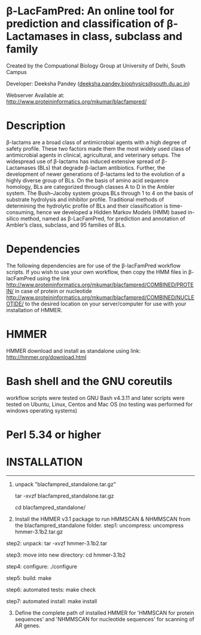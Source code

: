 # β-LacFamPred: An online tool for prediction and classification of β-Lactamases in class, subclass and family
Created by the Compuational Biology Group at University of Delhi, South Campus

Developer: Deeksha Pandey (deeksha.pandey.biophysics@south.du.ac.in)

Webserver Available at: http://www.proteininformatics.org/mkumar/blacfampred/

# Description
β-lactams are a broad class of antimicrobial agents with a high degree of safety profile. These two factors made them the most widely used class of antimicrobial agents in clinical, agricultural, and veterinary setups. The widespread use of β-lactams has induced extensive spread of β-Lactamases (BLs) that degrade β-lactam antibiotics. Further, the development of newer generations of β-lactams led to the evolution of a highly diverse group of BLs. On the basis of amino acid sequence homology, BLs are categorized through classes A to D in the Ambler system. The Bush–Jacoby system groups BLs through 1 to 4 on the basis of substrate hydrolysis and inhibitor profile. Traditional methods of determining the hydrolytic profile of BLs and their classification is time-consuming, hence we developed a Hidden Markov Models (HMM) based in-silico method, named as β-LacFamPred, for prediction and annotation of Ambler’s class, subclass, and 95 families of BLs.

# Dependencies

The following dependencies are for use of the β-lacFamPred workflow scripts. If you wish to use your own workflow, then copy the HMM files in β-lacFamPred using the link http://www.proteininformatics.org/mkumar/blacfampred/COMBINED/PROTEIN/ in case of protein or nucleotide http://www.proteininformatics.org/mkumar/blacfampred/COMBINED/NUCLEOTIDE/ to the desired location on your server/computer for use with your installation of HMMER.

# HMMER

HMMER download and install as standalone using link: http://hmmer.org/download.html

# Bash shell and the GNU coreutils

workflow scripts were tested on GNU Bash v4.3.11 and later
scripts were tested on Ubuntu, Linux, Centos and Mac OS (no testing was performed for windows operating systems)

# Perl 5.34 or higher


 # INSTALLATION
------------
1. unpack "blacfampred_standalone.tar.gz"
   
   tar -xvzf blacfampred_standalone.tar.gz
   
   cd blacfampred_standalone/
   
2. Install the HMMER v3.1 package to run HMMSCAN & NHMMSCAN from the blacfampred_standalone folder.
step1: uncompress:   	  	  uncompress hmmer-3.1b2.tar.gz  

step2: unpack: 	   	    	  tar -xvzf hmmer-3.1b2.tar

step3: move into new directory:	  cd hmmer-3.1b2

step4: configure:    		  ./configure

step5: build:			  make

step6: automated tests:        	  make check

step7: automated install:         make install


3. Define the complete path of installed HMMER for 'HMMSCAN for protein sequences' and 'NHMMSCAN for nucleotide sequences' for scanning of AR genes. 
